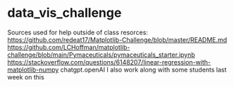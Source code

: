 # data_vis_challenge
Sources used for help outside of class resorces:
https://github.com/redeat17/Matplotlib-Challenge/blob/master/README.md
https://github.com/LCHoffman/matplotlib-challenge/blob/main/Pymaceuticals/pymaceuticals_starter.ipynb
https://stackoverflow.com/questions/6148207/linear-regression-with-matplotlib-numpy
chatgpt.openAI 
I also work along with some students last week on this

